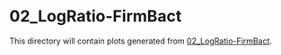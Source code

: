 # 02_LogRatio-FirmBact

This directory will contain plots generated from [02_LogRatio-FirmBact](../../../scripts/analysis-combined/02_LogRatio-FirmBact.R).